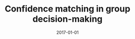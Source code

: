 ---
title: "Confidence matching in group decision-making"
collection: publications
category: other
permalink: /publication/2017-01-01-confidence
excerpt: 'This paper examines how confidence matching affects group decision-making.'
date: 2017-01-01
venue: 'Nature Human Behaviour'
citation: 'Bang D, Aitchison L, Moran R, Castanon SH, Rafiee B, Mahmoodi A, Lau JYF, Latham PE, Bahrami B, Summerfield C. (2017). &quot;Confidence matching in group decision-making.&quot; <i>Nature Human Behaviour</i>.'
--- 